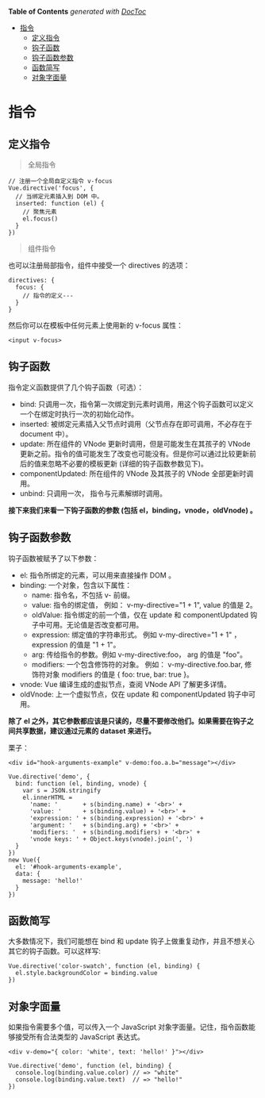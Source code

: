 <!-- START doctoc generated TOC please keep comment here to allow auto update -->
<!-- DON'T EDIT THIS SECTION, INSTEAD RE-RUN doctoc TO UPDATE -->
**Table of Contents**  *generated with [DocToc](https://github.com/thlorenz/doctoc)*

- [指令](#%E6%8C%87%E4%BB%A4)
  - [定义指令](#%E5%AE%9A%E4%B9%89%E6%8C%87%E4%BB%A4)
  - [钩子函数](#%E9%92%A9%E5%AD%90%E5%87%BD%E6%95%B0)
  - [钩子函数参数](#%E9%92%A9%E5%AD%90%E5%87%BD%E6%95%B0%E5%8F%82%E6%95%B0)
  - [函数简写](#%E5%87%BD%E6%95%B0%E7%AE%80%E5%86%99)
  - [对象字面量](#%E5%AF%B9%E8%B1%A1%E5%AD%97%E9%9D%A2%E9%87%8F)

<!-- END doctoc generated TOC please keep comment here to allow auto update -->

# 指令

## 定义指令

> 全局指令

~~~
// 注册一个全局自定义指令 v-focus
Vue.directive('focus', {
  // 当绑定元素插入到 DOM 中。
  inserted: function (el) {
    // 聚焦元素
    el.focus()
  }
})
~~~

> 组件指令

也可以注册局部指令，组件中接受一个 directives 的选项：

~~~
directives: {
  focus: {
    // 指令的定义---
  }
}
~~~

然后你可以在模板中任何元素上使用新的 v-focus 属性：

	<input v-focus>

## 钩子函数

指令定义函数提供了几个钩子函数（可选）：

- bind: 只调用一次，指令第一次绑定到元素时调用，用这个钩子函数可以定义一个在绑定时执行一次的初始化动作。
- inserted: 被绑定元素插入父节点时调用（父节点存在即可调用，不必存在于 document 中）。
- update: 所在组件的 VNode 更新时调用，但是可能发生在其孩子的 VNode 更新之前。指令的值可能发生了改变也可能没有。但是你可以通过比较更新前后的值来忽略不必要的模板更新 (详细的钩子函数参数见下)。
- componentUpdated: 所在组件的 VNode 及其孩子的 VNode 全部更新时调用。
- unbind: 只调用一次， 指令与元素解绑时调用。

**接下来我们来看一下钩子函数的参数 (包括 el，binding，vnode，oldVnode) 。**

## 钩子函数参数

钩子函数被赋予了以下参数：

- el: 指令所绑定的元素，可以用来直接操作 DOM 。
- binding: 一个对象，包含以下属性：
	- name: 指令名，不包括 v- 前缀。
    - value: 指令的绑定值， 例如： v-my-directive="1 + 1", value 的值是 2。
    - oldValue: 指令绑定的前一个值，仅在 update 和 componentUpdated 钩子中可用。无论值是否改变都可用。
    - expression: 绑定值的字符串形式。 例如 v-my-directive="1 + 1" ， expression 的值是 "1 + 1"。
    - arg: 传给指令的参数。例如 v-my-directive:foo， arg 的值是 "foo"。
    - modifiers: 一个包含修饰符的对象。 例如： v-my-directive.foo.bar, 修饰符对象 modifiers 的值是 { foo: true, bar: true }。
- vnode: Vue 编译生成的虚拟节点，查阅 VNode API 了解更多详情。
- oldVnode: 上一个虚拟节点，仅在 update 和 componentUpdated 钩子中可用。

**除了 el 之外，其它参数都应该是只读的，尽量不要修改他们。如果需要在钩子之间共享数据，建议通过元素的 dataset 来进行。**

栗子：

	<div id="hook-arguments-example" v-demo:foo.a.b="message"></div>

	Vue.directive('demo', {
	  bind: function (el, binding, vnode) {
	    var s = JSON.stringify
	    el.innerHTML =
	      'name: '       + s(binding.name) + '<br>' +
	      'value: '      + s(binding.value) + '<br>' +
	      'expression: ' + s(binding.expression) + '<br>' +
	      'argument: '   + s(binding.arg) + '<br>' +
	      'modifiers: '  + s(binding.modifiers) + '<br>' +
	      'vnode keys: ' + Object.keys(vnode).join(', ')
	  }
	})
	new Vue({
	  el: '#hook-arguments-example',
	  data: {
	    message: 'hello!'
	  }
	})

## 函数简写

大多数情况下，我们可能想在 bind 和 update 钩子上做重复动作，并且不想关心其它的钩子函数。可以这样写:

	Vue.directive('color-swatch', function (el, binding) {
	  el.style.backgroundColor = binding.value
	})

## 对象字面量

如果指令需要多个值，可以传入一个 JavaScript 对象字面量。记住，指令函数能够接受所有合法类型的 JavaScript 表达式。

	<div v-demo="{ color: 'white', text: 'hello!' }"></div>

	Vue.directive('demo', function (el, binding) {
	  console.log(binding.value.color) // => "white"
	  console.log(binding.value.text)  // => "hello!"
	})